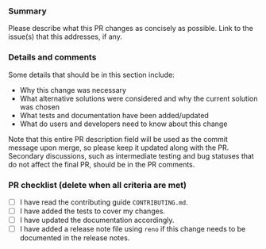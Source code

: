 ### Summary

Please describe what this PR changes as concisely as possible. Link to the issue(s) that this addresses, if any.

### Details and comments

Some details that should be in this section include:

- Why this change was necessary
- What alternative solutions were considered and why the current solution was chosen
- What tests and documentation have been added/updated
- What do users and developers need to know about this change

Note that this entire PR description field will be used as the commit message upon
merge, so please keep it updated along with the PR. Secondary discussions, such as
intermediate testing and bug statuses that do not affect the final PR, should be in the
PR comments.

### PR checklist (delete when all criteria are met)

- [ ] I have read the contributing guide `CONTRIBUTING.md`.
- [ ] I have added the tests to cover my changes.
- [ ] I have updated the documentation accordingly.
- [ ] I have added a release note file using `reno` if this change needs to be documented in the release notes.
